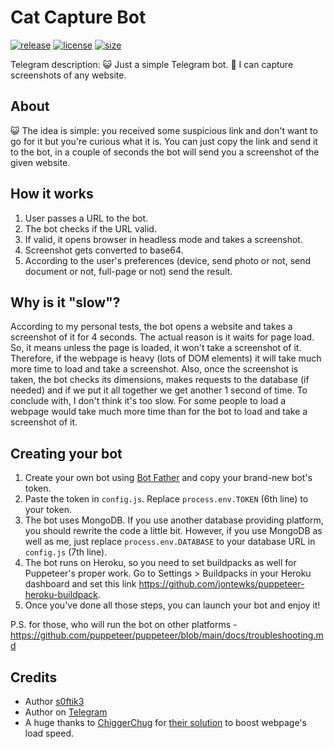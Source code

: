 # Cat Capture Bot
[![release](https://img.shields.io/badge/release-v1.5.0-green.svg?style=flat)]()
[![license](https://img.shields.io/github/license/s0ftik3/catcapture-bot)]()
[![size](https://img.shields.io/github/languages/code-size/s0ftik3/catcapture-bot)]()

Telegram description: 😺 Just a simple Telegram bot. 📸 I can capture screenshots of any website.

## About
😺 The idea is simple: you received some suspicious link and don't want to go for it but you're curious what it is. You can just copy the link and send it to the bot, in a couple of seconds the bot will send you a screenshot of the given website.

## How it works
1) User passes a URL to the bot.
2) The bot checks if the URL valid.
3) If valid, it opens browser in headless mode and takes a screenshot.
4) Screenshot gets converted to base64.
5) According to the user's preferences (device, send photo or not, send document or not, full-page or not) send the result.

## Why is it "slow"?
According to my personal tests, the bot opens a website and takes a screenshot of it for 4 seconds. The actual reason is it waits for page load. So, it means unless the page is loaded, it won't take a screenshot of it. Therefore, if the webpage is heavy (lots of DOM elements) it will take much more time to load and take a screenshot. Also, once the screenshot is taken, the bot checks its dimensions, makes requests to the database (if needed) and if we put it all together we get another 1 second of time.
To conclude with, I don't think it's too slow. For some people to load a webpage would take much more time than for the bot to load and take a screenshot of it.

## Creating your bot
1) Create your own bot using [Bot Father](https://t.me/BotFather) and copy your brand-new bot's token.
2) Paste the token in `config.js`. Replace `process.env.TOKEN` (6th line) to your token.
3) The bot uses MongoDB. If you use another database providing platform, you should rewrite the code a little bit. However, if you use MongoDB as well as me, just replace `process.env.DATABASE` to your database URL in `config.js` (7th line).
4) The bot runs on Heroku, so you need to set buildpacks as well for Puppeteer's proper work. Go to Settings > Buildpacks in your Heroku dashboard and set this link https://github.com/jontewks/puppeteer-heroku-buildpack.
5) Once you've done all those steps, you can launch your bot and enjoy it!

P.S. for those, who will run the bot on other platforms - https://github.com/puppeteer/puppeteer/blob/main/docs/troubleshooting.md

## Credits
- Author [s0ftik3](https://github.com/s0ftik3)
- Author on [Telegram](https://t.me/id160)
- A huge thanks to [ChiggerChug](https://github.com/ChiggerChug) for [their solution](https://github.com/puppeteer/puppeteer/issues/1718#issuecomment-397532083) to boost webpage's load speed.